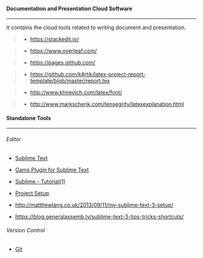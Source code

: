 
#### Documentation and Presentation Cloud Software
****

It contains the cloud tools related to writing document and presentation.

> + https://stackedit.io/

> + https://www.overleaf.com/

> + https://pages.github.com/

> + https://github.com/k4rtik/latex-project-report-template/blob/master/report.tex

> + http://www.khirevich.com/latex/font/

> + http://www.markschenk.com/tensegrity/latexexplanation.html


#### Standalone Tools
*****

###### Editor

+ [Sublime Text](http://www.sublimetext.com/)

+ [Gams Plugin for Sublime Text](https://github.com/lolow/sublime-gams)

+ [Sublime - Tutorial(1)](http://benmccormick.org/2013/01/01/sublime-text-for-javascript-configuration/)

+ [Project Setup](http://www.chromium.org/developers/sublime-text)

+ http://matthewlang.co.uk/2013/09/11/my-sublime-text-3-setup/

+ https://blog.generalassemb.ly/sublime-text-3-tips-tricks-shortcuts/

###### Version Control

+ [Git](http://git-scm.com/)